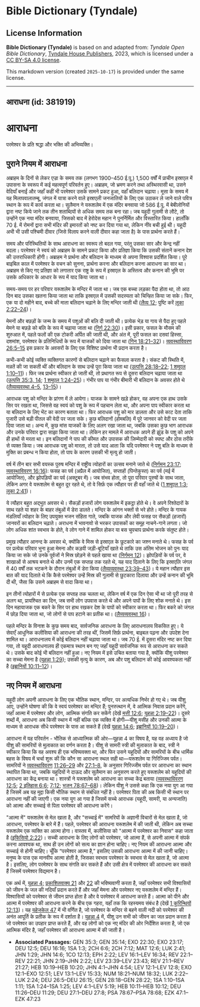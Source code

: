 # Bible Dictionary (Tyndale)

## License Information

**Bible Dictionary (Tyndale)** is based on and adapted from: _Tyndale Open Bible Dictionary_, [Tyndale House Publishers](https://tyndaleopenresources.com/), 2023, which is licensed under a [CC BY-SA 4.0 license](https://creativecommons.org/licenses/by-sa/4.0/legalcode.en).

This markdown version (created `2025-10-17`) is provided under the same license.



--------------------------------

## आराधना (id: 381919)

आराधना
======

परमेश्वर के प्रति श्रद्धा और भक्ति की अभिव्यक्ति।

पुराने नियम में आराधना
----------------------

अब्राहम के दिनों से लेकर एज्रा के समय तक (लगभग 1900–450 ई.पू.) 1,500 वर्षों में प्राचीन इस्राएल में उपासना के स्वरूप में कई महत्वपूर्ण परिवर्तन हुए। अब्राहम, जो भ्रमण करने तथा अस्थिरवासी था, उसने वेदियाँ बनाईं और जहाँ कहीं भी परमेश्वर उसके सामने प्रकट हुआ, वहाँ बलिदान चढ़ाया। मूसा के समय में यह मिलापवालातम्बू, जंगल में यात्रा करने वाले इस्राएली जनजातियों के लिए एक उठाकर ले जाने वाले पवित्र स्थान के रूप में कार्य करता था। सुलैमान ने यरूशलेम में एक मंदिर बनवाया जो 586 ई.पू. में बेबीलोनियों द्वारा नष्ट किये जाने तक तीन शताब्दियों से अधिक समय तक बना रहा। जब यहूदी गुलामी से लौटे, तो उन्होंने एक नया मंदिर बनवाया, जिसको बाद में हेरोदेस महान ने पुनर्निर्मित और विस्तारित किया। हालाँकि 70 ई. में रोमनों द्वारा सभी मंदिर की इमारतों को नष्ट कर दिया गया था, लेकिन नींव बची हुई थी। यहूदी अभी भी उसी पश्चिमी दीवार (जिसे विलाप करने वाली दीवार कहा जाता है) के पास प्रार्थना करते हैं। 

समय और परिस्थितियों के साथ आराधना का स्वरूप तो बदल गया, परंतु उसका सार और केन्द्र नहीं बदला। परमेश्वर ने स्वयं को अब्राहम के सामने प्रकट किया और प्रतिज्ञा किया कि उसकी संतानें कनान देश की उत्तराधिकारी होंगी। अब्राहम ने प्रार्थना और बलिदान के माध्यम से अपना विश्वास प्रदर्शित किया। पूरे बाइबिल काल में परमेश्वर के वचन को सुनना, प्रार्थना करना और बलिदान करना आराधना का सार था। अब्राहम से किए गए प्रतिज्ञा को लगातार एक राष्ट्र के रूप में इस्राएल के अस्तित्व और कनान की भूमि पर उसके अधिकार के आधार के रूप में याद किया जाता था।

समय\-समय पर हर परिवार यरूशलेम के मन्दिर में जाता था। जब एक बच्चा लड़का पैदा होता था, तो आठ दिन बाद उसका खतना किया जाता था ताकि इस्राएल में उसकी सदस्यता को चिन्हित किया जा सके। फिर, एक या दो महीने बाद, बच्चे की माता बलिदान चढ़ाने के लिए मन्दिर जाती थी ([लैव्य 12](https://ref.ly/Lev12:1-Lev12:8); पुष्टि करें [लूका 2:22–24](https://ref.ly/Luke2:22-Luke2:24))।

मेमनों और बछड़ों के जन्म के समय में पशुओं की बलि दी जाती थी। प्रत्येक भेड़ या गाय से पैदा हुए पहले मेमने या बछड़े को बलि के रूप में चढ़ाया जाता था ([निर्ग 22:30](https://ref.ly/Exod22:30))। इसी प्रकार, फसल के मौसम की शुरुआत में, पहले फलों की एक टोकरी अर्पित की जाती थी, और अंत में, पूरी फसल का दसवां हिस्सा, दशमांश, परमेश्वर के प्रतिनिधियों के रूप में याजकों को दिया जाता था ([गिन 18:21–32](https://ref.ly/Num18:21-Num18:32))। [व्यवस्थाविवरण 26:5–15](https://ref.ly/Deut26:5-Deut26:15) इस प्रकार के अवसरों के लिए एक विशिष्ट प्रार्थना भी प्रदान करता है।

कभी\-कभी कोई व्यक्ति व्यक्तिगत कारणों से बलिदान चढ़ाने का फैसला करता है। संकट की स्थिति में, मन्नतें की जा सकती थीं और बलिदान के साथ उन्हें पूरा किया जाता था ([उत्पत्ति 28:18–22](https://ref.ly/Gen28:18-Gen28:22); [1 शमूएल 1:10–11](https://ref.ly/1Sam1:10-1Sam1:11))। फिर जब प्रार्थना स्वीकार हो जाती थी, तो प्रथागत रूप से दूसरा बलिदान चढ़ाया जाता था ([उत्पत्ति 35:3, 14](https://ref.ly/Gen35:3,Gen35:14); [1 शमूएल 1:24–25](https://ref.ly/1Sam1:24-1Sam1:25))। गंभीर पाप या गंभीर बीमारी भी बलिदान के अवसर होते थे ([लैव्यव्यवस्था 4–5](https://ref.ly/Lev4:1-Lev5:19), [13–15](https://ref.ly/Lev13:1-Lev15:33))।

आराधक पशु को मन्दिर के प्रांगण में ले आयेगा। याजक के सामने खड़े होकर, वह अपना एक हाथ उसके सिर पर रखता था, जिससे वह स्वयं को पशु के रूप में पहचान लेता था, और अपना पाप स्वीकार करता था या बलिदान के लिए भेंट का कारण बताता था। फिर आराधक पशु को मार डालता और उसे काट देता ताकि पुजारी उसे बड़ी पीतल की वेदी पर जला सके। कुछ बलिदानों (होमबलि) में पूरे जानवर को वेदी पर जला दिया जाता था। अन्य में, कुछ मांस याजकों के लिए अलग रखा जाता था, जबकि उसका कुछ भाग आराधक और उनके परिवार द्वारा साझा किया जाता था। लेकिन हर मामले में आराधक अपने ही झुंड के पशु को अपने ही हाथों से मरता था। इन बलिदानों ने पाप की कीमत और उपासक की ज़िम्मेदारी को स्पष्ट और ठोस तरीके से व्यक्त किया। जब आराधक पशु को मारता, तो उसे याद आता कि यदि परमेश्वर ने पशु बलि के माध्यम से मुक्ति का प्रबन्ध न किया होता, तो पाप के कारण उसकी भी मृत्यु हो जाती।

वर्ष में तीन बार सभी वयस्क पुरुष मन्दिर में राष्ट्रीय त्योहारों का उत्सव मनाने जाते थे ([निर्गमन 23:17](https://ref.ly/Exod23:17); [व्यवस्थाविवरण 16:16](https://ref.ly/Deut16:16)): फसह का पर्व (अप्रैल में आयोजित), सप्ताहों (पिन्तेकुस्त) का पर्व (मई में आयोजित), और झोपड़ियों का पर्व (अक्टूबर में)। जब संभव होता, तो पूरा परिवार पुरुषों के साथ जाता, लेकिन अगर वे यरूशलेम से बहुत दूर रहते थे, तो वे सिर्फ़ एक त्यौहार पर ही वहाँ जाते थे ([1 शमूएल 1:3](https://ref.ly/1Sam1:3); [लूका 2:41](https://ref.ly/Luke2:41))।

ये त्यौहार बहुत अद्भुत अवसर थे। सैकड़ों हजारों लोग यरूशलेम में इकट्ठा होते थे। वे अपने रिश्तेदारों के साथ रहते या शहर के बाहर तंबुओं में डेरा डालते। मन्दिर के आंगन भक्तों से भरे होते। मन्दिर के गायक मंडलियाँ त्योहार के लिए उपयुक्त भजन संहिता गाते, जबकि याजक और लेवी फसह पर सैकड़ों (हजारों) जानवरों का बलिदान चढ़ाते। अराधना में भावनावो से भरकर उपासकों का समूह नाचने\-गाने लगता। जो लोग अधिक शांत स्वभाव के होते, वे लोग गाने में शामिल होकर या बस चुपचाप प्रार्थना करके संतुष्ट होते।

प्रमुख त्यौहार आनन्द के अवसर थे, क्योंकि वे मिस्र से इस्राएल के छुटकारे का जश्न मनाते थे। फसह के पर्व पर प्रत्येक परिवार भुना हुआ मेमना और कड़वी जड़ी\-बूटियाँ खाते थे ताकि उस अंतिम भोजन को पुनः याद किया जा सके जो उनके पूर्वजों ने मिस्र छोड़ने से पहले खाया था ([निर्गमन 12](https://ref.ly/Exod12:1-Exod12:51))। झोपड़ियों के पर्व पर, वे शाखाओं से आश्रय बनाते थे और उनमें एक सप्ताह तक रहते थे, यह याद दिलाने के लिए कि इस्राएलि जंगल में 40 वर्षों तक भटकने के दौरान तंबुओं में डेरा किया ([लैव्यव्यवस्था 23:39–43](https://ref.ly/Lev23:39-Lev23:43))। ये महान त्यौहार इस बात की याद दिलाते थे कि कैसे परमेश्वर उन्हें मिस्र की गुलामी से छुटकारा दिलाया और उन्हें कनान की भूमि दी थी, जैसा कि उसने अब्राहम से वादा किया था।

इन तीनों त्योहारों में से प्रत्येक एक सप्ताह तक चलता था, लेकिन वर्ष में एक दिन ऐसा भी था जो पूरी तरह से अलग था, प्रायश्चित का दिन, जब सभी लोग उपवास करते थे और अपने पापों के लिए शोक मनाते थे। इस दिन महायाजक एक बकरे के सिर पर हाथ रखकर देश के पापों को स्वीकार करता था। फिर बकरे को जंगल में छोड़ दिया जाता था, जो लोगों से पाप हटाने का प्रतीक था। ([लैव्यव्यवस्था 16](https://ref.ly/Lev16:1-Lev16:34))।

पहले मन्दिर के विनाश के कुछ समय बाद, सार्वजनिक आराधना के लिए आराधनालय विकसित हुए। ये सेवाएँ आधुनिक कलीसिया की आराधना की तरह थीं, जिसमें सिर्फ़ प्रार्थना, बाइबल पढ़ना और उपदेश देना शामिल था। आराधनालय में कोई बलिदान नहीं चढ़ाया जाता था। जब 70 ई. में दूसरा मंदिर नष्ट कर दिया गया, तो यहूदी आराधनालय ही एकमात्र स्थान बन गए जहाँ यहूदी सार्वजनिक रूप से आराधना कर सकते थे। उसके बाद कोई भी बलिदान नहीं हुआ। नए नियम में इसे उचित बताया गया है, क्योंकि यीशु परमेश्वर का सच्चा मेमना है ([यूहन्ना 1:29](https://ref.ly/John1:29)); उसकी मृत्यु के कारण, अब और पशु बलिदान की कोई आवश्यकता नहीं है ([इब्रानियों 10:11–12](https://ref.ly/Heb10:11-Heb10:12))।

नए नियम में आराधना
------------------

यहूदी लोग अपनी आराधना के लिए एक भौतिक स्थान, मन्दिर, पर अत्यधिक निर्भर हो गए थे। जब यीशु आए, उन्होंने घोषणा की कि वे स्वयं परमेश्वर का मन्दिर हैं; पुनरुत्थान में, वे आत्मिक निवास प्रदान करेंगे, जहाँ आत्मा में परमेश्वर और लोग, आत्मिक संगति कर सकेंगे (देखें [मत्ती 12:6](https://ref.ly/Matt12:6); [यूहन्ना 2:19–22](https://ref.ly/John2:19-John2:22))। दूसरे शब्दों में, आराधना अब किसी स्थान में नहीं बल्कि एक व्यक्ति में होगी—यीशु मसीह और उनकी आत्मा के माध्यम से आराधक सीधे परमेश्वर के पास आ सकते हैं (देखें [यूहन्ना 14:6](https://ref.ly/John14:6); [इब्रानियों 10:19–20](https://ref.ly/Heb10:19-Heb10:20))।

आराधना में यह परिवर्तन \- भौतिक से आध्यात्मिक की ओर—यूहन्ना 4 का विषय है, यह वह अध्याय है जो यीशु की सामरियों से मुलाकात का वर्णन करता है। यीशु से सामरी स्त्री की मुलाकात के बाद, स्त्री ने स्वीकार किया कि वह अवश्य ही एक भविष्यवक्ता था, और फिर उसने यहूदियों और सामरियों के बीच धार्मिक बहस के विषय में चर्चा शुरू की कि कौन सा आराधना स्थल सही था—यरूशलेम या गिरिज्जिम पर्वत। सामरियों ने [व्यवस्थाविवरण](https://ref.ly/Deut12:5) [11:26–29](https://ref.ly/Deut11:26-Deut11:29) और [27:1–8](https://ref.ly/Deut27:1-Deut27:8), के अनुसार गिरिज्जीम पर्वत पर आराधना का स्थान स्थापित किया था, जबकि यहूदियों ने दाऊद और सुलैमान का अनुसरण करते हुए यरूशलेम को यहूदियों की आराधना का केंद्र बनाया था। शास्त्रों ने यरूशलेम को आराधना का सच्चा केंद्र बताया ([व्यवस्थाविवरण 12:5](https://ref.ly/Deut12:5); [2 इतिहास 6:6](https://ref.ly/2Chr6:6); [7:12](https://ref.ly/2Chr7:12); [भजन 78:67–68](https://ref.ly/Ps78:67-Ps78:68))। लेकिन यीशु ने उससे कहा कि एक नया युग आ गया है जिसमें अब यह मुद्दा किसी भौतिक स्थान से संबंधित नहीं है। परमेश्वर पिता की अब किसी भी स्थान पर आराधना नहीं की जाएगी। एक नया युग आ गया है जिसमें सच्चे आराधक (यहूदी, सामरी, या अन्यजाति) को आत्मा और सच्चाई से पिता परमेश्वर की आराधना करेंगे। 

"आत्मा में" यरूशलेम से मेल खाता है, और "सच्चाई में" सामरियों के अज्ञानी विचारों से मेल खाता है, जो आराधना, परमेश्वर के बारे में हैं। पहले, परमेश्वर की आराधना यरूशलेम में की जाती थी, लेकिन अब सच्चा यरूशलेम एक व्यक्ति का आत्मा होगा। वास्तव में, कलीसिया को "आत्मा में परमेश्वर का निवास" कहा जाता है ([इफिसियो 2:22](https://ref.ly/Eph2:22))। सच्ची आराधना के लिए लोगों को परमेश्वर, जो आत्मा हैं, से अपनी आत्मा में संपर्क करना आवश्यक था, साथ ही उन लोगों को सत्य का ज्ञान होना चाहिए। नए नियम की आराधना आत्मा और सच्चाई से होनी चाहिए। चूँकि “परमेश्वर आत्मा है,” इसलिए उसकी आराधना आत्मा में की जानी चाहिए। मनुष्य के पास एक मानवीय आत्मा होती है, जिसका स्वभाव परमेश्वर के स्वभाव से मेल खाता है, जो आत्मा है। इसलिए, लोग परमेश्वर के साथ संगति कर सकते हैं और उसी क्षेत्र में परमेश्वर की आराधना कर सकते हैं जिसमें परमेश्वर विद्यमान है।

एक अर्थ में, [यूहन्ना 4;](https://ref.ly/John4:1-John4:54) [प्रकाशितवाक्य 21](https://ref.ly/Rev21:1-Rev21:27) और [22](https://ref.ly/Rev22:1-Rev22:21) की भविष्यवाणी करता है, जहाँ परमेश्वर सभी विश्वासियों को जीवन के जल की नदियाँ प्रदान करते हैं और जहाँ मेमना और परमेश्वर नए यरूशलेम में मन्दिर हैं। विश्वासियों को परमेश्वर से जीवन प्राप्त होता है और वे परमेश्वर में आराधना करते हैं। आत्मा को पीने और आत्मा में परमेश्वर की आराधना करने के बीच एक गहरा, यहाँ तक कि रहस्यमय संबंध है (देखें [1 कुरिन्थियों 12:13](https://ref.ly/1Cor12:13))। यह [यहेजकेल 47](https://ref.ly/Ezek47:1-Ezek47:23) में भी वर्णित है, जो परमेश्वर के मन्दिर से बहने वाली नदी को परमेश्वर की अनंत आपूर्ति के प्रतीक के रूप में दर्शाता है। [युहन्ना 4](https://ref.ly/John4:1-John4:54) में, यीशु उन सभी को जीवन का जल प्रदान करता है जो परमेश्वर का उपहार प्राप्त करते हैं, और वह लोगों को एक नए मंदिर की ओर निर्देशित करता है, जो एक आत्मिक मंदिर है, जहाँ परमेश्वर की आराधना आत्मा में की जाती है।

* **Associated Passages:** GEN 35:3; GEN 35:14; EXO 22:30; EXO 23:17; DEU 12:5; DEU 16:16; 1SA 1:3; 2CH 6:6; 2CH 7:12; MAT 12:6; LUK 2:41; JHN 1:29; JHN 14:6; 1CO 12:13; EPH 2:22; LEV 16:1–LEV 16:34; REV 22:1–REV 22:21; JHN 2:19–JHN 2:22; LEV 23:39–LEV 23:43; REV 21:1–REV 21:27; HEB 10:19–HEB 10:20; JHN 4:1–JHN 4:54; LEV 12:1–LEV 12:8; EXO 12:1–EXO 12:51; LEV 13:1–LEV 15:33; NUM 18:21–NUM 18:32; LUK 2:22–LUK 2:24; DEU 26:5–DEU 26:15; GEN 28:18–GEN 28:22; 1SA 1:10–1SA 1:11; 1SA 1:24–1SA 1:25; LEV 4:1–LEV 5:19; HEB 10:11–HEB 10:12; DEU 11:26–DEU 11:29; DEU 27:1–DEU 27:8; PSA 78:67–PSA 78:68; EZK 47:1–EZK 47:23

